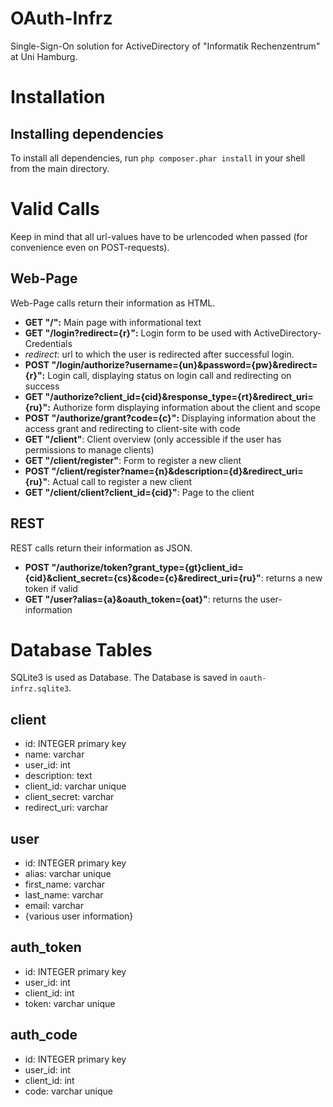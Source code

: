 # OAuth-Infrz
Single-Sign-On solution for ActiveDirectory of "Informatik Rechenzentrum" at Uni Hamburg.

# Installation
## Installing dependencies
To install all dependencies, run `php composer.phar install` in your shell from the main directory.

# Valid Calls
Keep in mind that all url-values have to be urlencoded when passed (for convenience even on POST-requests).

## Web-Page
Web-Page calls return their information as HTML.
* __GET "/":__ Main page with informational text
* __GET "/login?redirect={r}":__ Login form to be used with ActiveDirectory-Credentials
 * _redirect_: url to which the user is redirected after successful login.
* __POST "/login/authorize?username={un}&password={pw}&redirect={r}":__ Login call, displaying status on login call and redirecting on success
* __GET "/authorize?client_id={cid}&response_type={rt}&redirect_uri={ru}":__ Authorize form displaying information about the client and scope
* __POST "/authorize/grant?code={c}":__ Displaying information about the access grant and redirecting to client-site with code
* __GET "/client"__: Client overview (only accessible if the user has permissions to manage clients)
* __GET "/client/register"__: Form to register a new client
* __POST "/client/register?name={n}&description={d}&redirect_uri={ru}"__: Actual call to register a new client
* __GET "/client/client?client_id={cid}"__: Page to the client

## REST
REST calls return their information as JSON.
* __POST "/authorize/token?grant_type={gt}client_id={cid}&client_secret={cs}&code={c}&redirect_uri={ru}"__: returns a new token if valid
* __GET "/user?alias={a}&oauth_token={oat}"__: returns the user-information

# Database Tables
SQLite3 is used as Database. The Database is saved in `oauth-infrz.sqlite3`.

## client
* id: INTEGER primary key
* name: varchar
* user_id: int
* description: text
* client_id: varchar unique
* client_secret: varchar
* redirect_uri: varchar

## user
* id: INTEGER primary key
* alias: varchar unique
* first_name: varchar
* last_name: varchar
* email: varchar
* {various user information}

## auth_token
* id: INTEGER primary key
* user_id: int
* client_id: int
* token: varchar unique

## auth_code
* id: INTEGER primary key
* user_id: int
* client_id: int
* code: varchar unique
